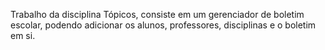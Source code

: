 Trabalho da disciplina Tópicos, consiste em um gerenciador de boletim escolar, podendo adicionar os alunos, professores, disciplinas e o boletim em si.

